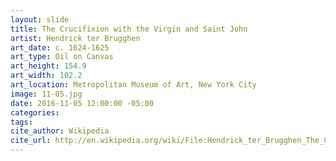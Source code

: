 ```yaml
---
layout: slide
title: The Crucifixion with the Virgin and Saint John
artist: Hendrick ter Brugghen
art_date: c. 1624-1625
art_type: Oil on Canvas
art_height: 154.9
art_width: 102.2
art_location: Metropolitan Museum of Art, New York City
image: 11-05.jpg
date: 2016-11-05 12:00:00 -05:00
categories:
tags:
cite_author: Wikipedia
cite_url: http://en.wikipedia.org/wiki/File:Hendrick_ter_Brugghen_The_Crucifixion_with_the_Virgin_and_Saint_John.jpg
---
```

